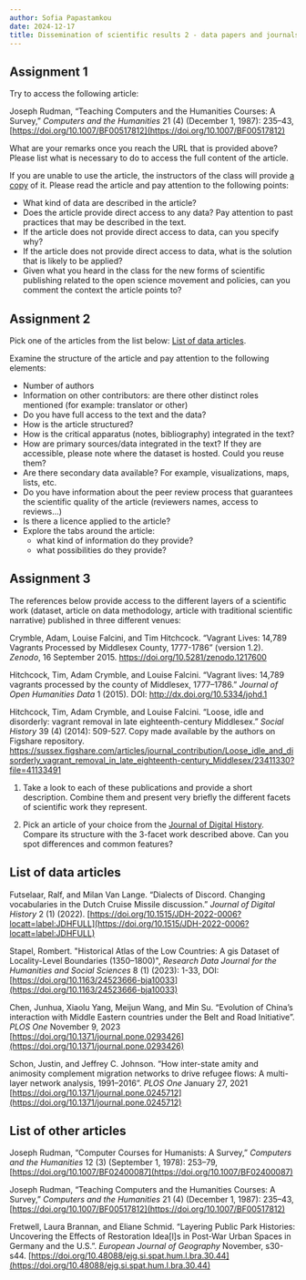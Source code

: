 ```yaml
---
author: Sofia Papastamkou 
date: 2024-12-17
title: Dissemination of scientific results 2 - data papers and journals 
---
```


## Assignment 1 

Try to access the following article: 

Joseph Rudman, “Teaching Computers and the Humanities Courses: A Survey,” _Computers and the Humanities_ 21 (4) (December 1, 1987): 235–43, [https://doi.org/10.1007/BF00517812](https://doi.org/10.1007/BF00517812)  

What are your remarks once you reach the URL that is provided above? Please list what is necessary to do to access the full content of the article. 

If you are unable to use the article, the instructors of the class will provide [a copy](/assets/rudman-1987-teaching-computers-and-the-humanities-courses-a-survey.pdf) of it. Please read the article and pay attention to the following points: 

- What kind of data are described in the article?
- Does the article provide direct access to any data? Pay attention to past practices that may be described in the text. 
- If the article does not provide direct access to data, can you specify why? 
- If the article does not provide direct access to data, what is the solution that is likely to be applied? 
- Given what you heard in the class for the new forms of scientific publishing related to the open science movement and policies, can you comment the context the article points to? 

## Assignment 2

Pick one of the articles from the list below: [List of data articles](#list-of-data-articles).

Examine the structure of the article and pay attention to the following elements: 

- Number of authors
- Information on other contributors: are there other distinct roles mentioned (for example: translator or other)
- Do you have full access to the text and the data? 
- How is the article structured? 
- How is the critical apparatus (notes, bibliography) integrated in the text?
- How are primary sources/data integrated in the text? If they are accessible, please note where the dataset is hosted. Could you reuse them?
- Are there secondary data available? For example, visualizations, maps, lists, etc.
- Do you have information about the peer review process that guarantees the scientific quality of the article (reviewers names, access to reviews...)
- Is there a licence applied to the article?
- Explore the tabs around the article: 
	- what kind of information do they provide?
	- what possibilities do they provide?

## Assignment 3 

The references below provide access to the different layers of a scientific work (dataset, article on data methodology, article with traditional scientific narrative) published in three different venues: 

Crymble, Adam, Louise Falcini, and Tim Hitchcock. “Vagrant Lives: 14,789 Vagrants Processed by Middlesex County, 1777-1786” (version 1.2). _Zenodo_, 16 September 2015. https://doi.org/10.5281/zenodo.1217600 

Hitchcock, Tim, Adam Crymble, and Louise Falcini. “Vagrant lives: 14,789 vagrants processed by the county of Middlesex, 1777–1786.” _Journal of Open Humanities Data_ 1 (2015). DOI: http://dx.doi.org/10.5334/johd.1 

Hitchcock, Tim, Adam Crymble, and Louise Falcini. “Loose, idle and disorderly: vagrant removal in late eighteenth-century Middlesex.” _Social History_ 39 (4) (2014): 509-527. Copy made available by the authors on Figshare repository. https://sussex.figshare.com/articles/journal_contribution/Loose_idle_and_disorderly_vagrant_removal_in_late_eighteenth-century_Middlesex/23411330?file=41133491  

1. Take a look to each of these publications and provide a short description. Combine them and present very briefly the different facets of scientific work they represent. 

2. Pick an article of your choice from the [Journal of Digital History](https://journalofdigitalhistory.org/en). Compare its structure with the 3-facet work described above. Can you spot differences and common features?



## List of data articles  

Futselaar, Ralf, and Milan Van Lange. “Dialects of Discord. Changing vocabularies in the Dutch Cruise Missile discussion.” _Journal of Digital History_ 2 (1) (2022). [https://doi.org/10.1515/JDH-2022-0006?locatt=label:JDHFULL](https://doi.org/10.1515/JDH-2022-0006?locatt=label:JDHFULL) 

Stapel, Rombert. "Historical Atlas of the Low Countries: A gis Dataset of Locality-Level Boundaries (1350–1800)", _Research Data Journal for the Humanities and Social Sciences_ 8 (1) (2023): 1-33, DOI: [https://doi.org/10.1163/24523666-bja10033](https://doi.org/10.1163/24523666-bja10033) 

Chen, Junhua, Xiaolu Yang, Meijun Wang, and Min Su. “Evolution of China’s interaction with Middle Eastern countries under the Belt and Road Initiative”. _PLOS One_ November 9, 2023
[https://doi.org/10.1371/journal.pone.0293426](https://doi.org/10.1371/journal.pone.0293426) 

Schon, Justin, and Jeffrey C. Johnson. “How inter-state amity and animosity complement migration networks to drive refugee flows: A multi-layer network analysis, 1991–2016”. _PLOS One_ January 27, 2021 [https://doi.org/10.1371/journal.pone.0245712](https://doi.org/10.1371/journal.pone.0245712)  


## List of other articles   

Joseph Rudman, “Computer Courses for Humanists: A Survey,” _Computers and the Humanities_ 12 (3) (September 1, 1978): 253–79, [https://doi.org/10.1007/BF02400087](https://doi.org/10.1007/BF02400087)

Joseph Rudman, “Teaching Computers and the Humanities Courses: A Survey,” _Computers and the Humanities_ 21 (4) (December 1, 1987): 235–43, [https://doi.org/10.1007/BF00517812](https://doi.org/10.1007/BF00517812) 

Fretwell, Laura Brannan, and Eliane Schmid. “Layering Public Park Histories: Uncovering the Effects of Restoration Idea[l]s in Post-War Urban Spaces in Germany and the U.S.”. _European Journal of Geography_ November, s30-s44. [https://doi.org/10.48088/ejg.si.spat.hum.l.bra.30.44](https://doi.org/10.48088/ejg.si.spat.hum.l.bra.30.44)


